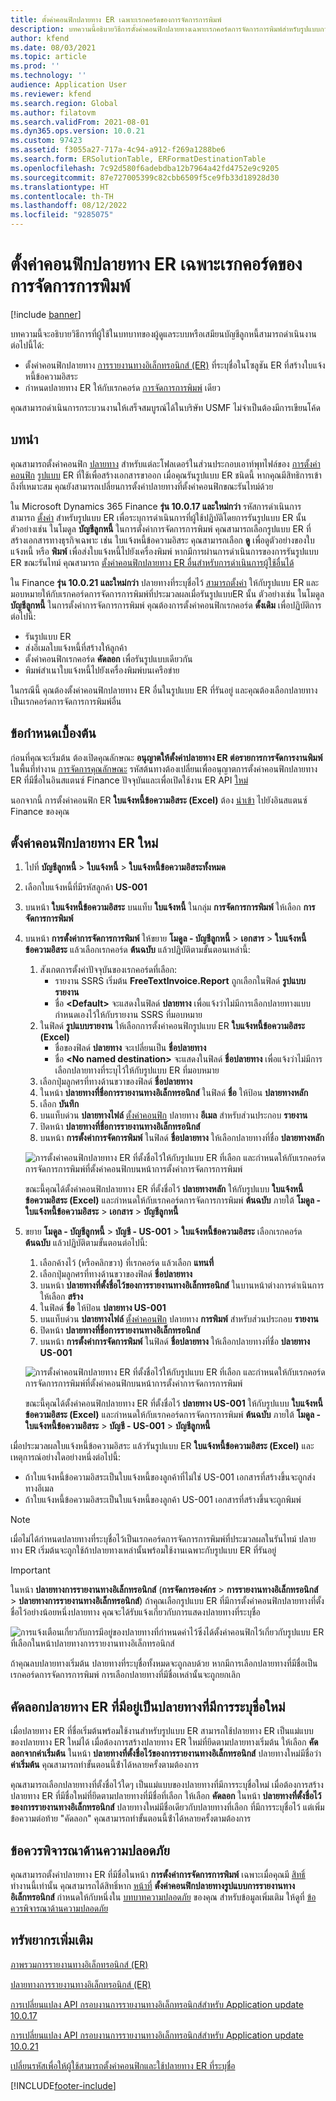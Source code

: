 ```yaml
---
title: ตั้งค่าคอนฟิกปลายทาง ER เฉพาะเรกคอร์ดของการจัดการการพิมพ์
description: บทความนี้อธิบายวิธีการตั้งค่าคอนฟิกปลายทางเฉพาะเรกคอร์ดการจัดการการพิมพ์สำหรับรูปแบบการรายงานทางอิเล็กทรอนิกส์ (ER) ที่มีการตั้งค่าคอนฟิกเพื่อสร้างเอกสารขาออก
author: kfend
ms.date: 08/03/2021
ms.topic: article
ms.prod: ''
ms.technology: ''
audience: Application User
ms.reviewer: kfend
ms.search.region: Global
ms.author: filatovm
ms.search.validFrom: 2021-08-01
ms.dyn365.ops.version: 10.0.21
ms.custom: 97423
ms.assetid: f3055a27-717a-4c94-a912-f269a1288be6
ms.search.form: ERSolutionTable, ERFormatDestinationTable
ms.openlocfilehash: 7c92d580f6adebdba12b7964a42fd4752e9c9205
ms.sourcegitcommit: 87e727005399c82cbb6509f5ce9fb33d18928d30
ms.translationtype: HT
ms.contentlocale: th-TH
ms.lasthandoff: 08/12/2022
ms.locfileid: "9285075"
---
```

# <a name="configure-print-management-record-specific-er-destinations"></a>ตั้งค่าคอนฟิกปลายทาง ER เฉพาะเรกคอร์ดของการจัดการการพิมพ์

[!include [banner](../includes/banner.md)]

บทความนี้จะอธิบายวิธีการที่ผู้ใช้ในบทบาทของผู้ดูแลระบบหรือเสมียนบัญชีลูกหนี้สามารถดำเนินงานต่อไปนี้ได้:

- ตั้งค่าคอนฟิกปลายทาง [การรายงานทางอิเล็กทรอนิกส์ (ER)](general-electronic-reporting.md) ที่ระบุชื่อในโซลูชัน ER ที่สร้างใบแจ้งหนี้ข้อความอิสระ
- กําหนดปลายทาง ER ให้กับเรกคอร์ด [การจัดการการพิมพ์](document-reporting-services.md) เดียว

คุณสามารถดำเนินการกระบวนงานให้เสร็จสมบูรณ์ได้ในบริษัท USMF ไม่จำเป็นต้องมีการเขียนโค้ด

## <a name="introduction"></a>บทนำ

คุณสามารถตั้งค่าคอนฟิก [ปลายทาง](electronic-reporting-destinations.md) สำหรับแต่ละโฟลเดอร์ในส่วนประกอบเอาท์พุทไฟล์ของ [การตั้งค่าคอนฟิก](general-electronic-reporting.md#Configuration) [รูปแบบ](general-electronic-reporting.md) ER ที่ใช้เพื่อสร้างเอกสารขาออก เมื่อคุณรันรูปแบบ ER ชนิดนี้ หากคุณมีสิทธิการเข้าถึงที่เหมาะสม คุณยังสามารถเปลี่ยนการตั้งค่าปลายทางที่ตั้งค่าคอนฟิกขณะรันไทม์ด้วย

ใน Microsoft Dynamics 365 Finance **รุ่น 10.0.17 และใหม่กว่า** รหัสการดำเนินการสามารถ [ตั้งค่า](er-apis-app10-0-17.md) สำหรับรูปแบบ ER เพื่อระบุการดำเนินการที่ผู้ใช้ปฏิบัติโดยการรันรูปแบบ ER นั้น ตัวอย่างเช่น ในโมดูล **บัญชีลูกหนี้** ในการตั้งค่าการจัดการการพิมพ์ คุณสามารถเลือกรูปแบบ ER ที่สร้างเอกสารทางธุรกิจเฉพาะ เช่น ใบแจ้งหนี้ข้อความอิสระ คุณสามารถเลือก **ดู** เพื่อดูตัวอย่างของใบแจ้งหนี้ หรือ **พิมพ์** เพื่อส่งใบแจ้งหนี้ไปยังเครื่องพิมพ์ หากมีการผ่านการดำเนินการของการรันรูปแบบ ER ขณะรันไทม์ คุณสามารถ [ตั้งค่าคอนฟิกปลายทาง ER อื่นสำหรับการดำเนินการผู้ใช้อื่นได้](er-action-dependent-destinations.md)

ใน Finance **รุ่น 10.0.21 และใหม่กว่า** ปลายทางที่ระบุชื่อไว้ [สามารถตั้งค่า](er-apis-app10-0-21.md) ให้กับรูปแบบ ER และมอบหมายให้กับเรกคอร์ดการจัดการการพิมพ์ที่ประมวลผลเมื่อรันรูปแบบER นั้น ตัวอย่างเช่น ในโมดูล **บัญชีลูกหนี้** ในการตั้งค่าการจัดการการพิมพ์ คุณต้องการตั้งค่าคอนฟิกเรกคอร์ด **ดั้งเดิม** เพื่อปฏิบัติการต่อไปนี้:

- รันรูปแบบ ER
- ส่งอีเมลใบแจ้งหนี้ที่สร้างให้ลูกค้า
- ตั้งค่าคอนฟิกเรกคอร์ด **คัดลอก** เพื่อรันรูปแบบเดียวกัน
- พิมพ์สําเนาใบแจ้งหนี้ไปยังเครื่องพิมพ์บนเครือข่าย

ในกรณีนี้ คุณต้องตั้งค่าคอนฟิกปลายทาง ER อื่นในรูปแบบ ER ที่รันอยู่ และคุณต้องเลือกปลายทางเป็นเรกคอร์ดการจัดการการพิมพ์อื่น

## <a name="prerequisites"></a>ข้อกำหนดเบื้องต้น

ก่อนที่คุณจะเริ่มต้น ต้องเปิดคุณลักษณะ **อนุญาตให้ตั้งค่าปลายทาง ER ต่อรายการการจัดการงานพิมพ์** ในพื้นที่ทำงาน [การจัดการคุณลักษณะ](../../fin-ops/get-started/feature-management/feature-management-overview.md#the-feature-management-workspace) รหัสต้นทางต้องเปลี่ยนเพื่ออนุญาตการตั้งค่าคอนฟิกปลายทาง ER ที่มีชื่อในอินสแตนซ์ Finance ปัจจุบันและเพื่อเปิดใช้งาน ER API [ใหม่](er-apis-app10-0-21.md)

นอกจากนี้ การตั้งค่าคอนฟิก ER **ใบแจ้งหนี้ข้อความอิสระ (Excel)** ต้อง [นำเข้า](er-download-configurations-global-repo.md) ไปยังอินสแตนซ์ Finance ของคุณ

## <a name="configure-a-new-er-destination"></a>ตั้งค่าคอนฟิกปลายทาง ER ใหม่

1. ไปที่ **บัญชีลูกหนี้** \> **ใบแจ้งหนี้** \> **ใบแจ้งหนี้ข้อความอิสระทั้งหมด**
2. เลือกใบแจ้งหนี้ที่มีรหัสลูกค้า **US-001**
3. บนหน้า **ใบแจ้งหนี้ข้อความอิสระ** บนแท็บ **ใบแจ้งหนี้** ในกลุ่ม **การจัดการการพิมพ์** ให้เลือก **การจัดการการพิมพ์**
4. บนหน้า **การตั้งค่าการจัดการการพิมพ์** ให้ขยาย **โมดูล - บัญชีลูกหนี้** \> **เอกสาร** \> **ใบแจ้งหนี้ข้อความอิสระ** แล้วเลือกเรกคอร์ด **ต้นฉบับ** แล้วปฏิบัติตามขั้นตอนเหล่านี้:

    1.  สังเกตการตั้งค่าปัจจุบันของเรกคอร์ดที่เลือก:
        -   รายงาน SSRS เริ่มต้น **FreeTextInvoice.Report** ถูกเลือกในฟิลด์ **รูปแบบรายงาน**
        -   ชื่อ **\<Default\>** จะแสดงในฟิลด์ **ปลายทาง** เพื่อแจ้งว่าไม่มีการเลือกปลายทางแบบกำหนดเองไว้ให้กับรายงาน SSRS ที่มอบหมาย 
    2.  ในฟิลด์ **รูปแบบรายงาน** ให้เลือกการตั้งค่าคอนฟิกรูปแบบ ER **ใบแจ้งหนี้ข้อความอิสระ (Excel)**
        -   ชื่อของฟิลด์ **ปลายทาง** จะเปลี่ยนเป็น **ชื่อปลายทาง**
        -   ชื่อ **\<No named destination\>** จะแสดงในฟิลด์ **ชื่อปลายทาง** เพื่อแจ้งว่าไม่มีการเลือกปลายทางที่ระบุไว้ให้กับรูปแบบ ER ที่มอบหมาย
    3.  เลือกปุ่มลูกศรที่ทางด้านขวาของฟิลด์ **ชื่อปลายทาง**    
    4. ในหน้า **ปลายทางที่ชื่อการรายงานทางอิเล็กทรอนิกส์** ในฟิลด์ **ชื่อ** ให้ป้อน **ปลายทางหลัก**
    5. เลือก **บันทึก**
    6. บนแท็บด่วน **ปลายทางไฟล์** [ตั้งค่าคอนฟิก](er-destination-type-email.md) ปลายทาง **อีเมล** สำหรับส่วนประกอบ **รายงาน**
    7. ปิดหน้า **ปลายทางที่ชื่อการรายงานทางอิเล็กทรอนิกส์**
    8. บนหน้า **การตั้งค่าการจัดการพิมพ์** ในฟิลด์ **ชื่อปลายทาง** ให้เลือกปลายทางที่ชื่อ **ปลายทางหลัก**

    ![การตั้งค่าคอนฟิกปลายทาง ER ที่ตั้งชื่อไว้ให้กับรูปแบบ ER ที่เลือก และกําหนดให้กับเรกคอร์ดการจัดการการพิมพ์ที่ตั้งค่าคอนฟิกบนหน้าการตั้งค่าการจัดการการพิมพ์](./media/er-named-destinations-01.gif)

    ขณะนี้คุณได้ตั้งค่าคอนฟิกปลายทาง ER ที่ตั้งชื่อไว้ **ปลายทางหลัก** ให้กับรูปแบบ **ใบแจ้งหนี้ข้อความอิสระ (Excel)** และกําหนดให้กับเรกคอร์ดการจัดการการพิมพ์ **ต้นฉบับ** ภายใต้ **โมดูล - ใบแจ้งหนี้ข้อความอิสระ** \> **เอกสาร** \> **บัญชีลูกหนี้**

5. ขยาย **โมดูล - บัญชีลูกหนี้** \> **บัญชี - US-001** \> **ใบแจ้งหนี้ข้อความอิสระ** เลือกเรกคอร์ด **ต้นฉบับ** แล้วปฏิบัติตามขั้นตอนต่อไปนี้:

    1. เลือกค้างไว้ (หรือคลิกขวา) ที่เรกคอร์ด แล้วเลือก **แทนที่**
    2. เลือกปุ่มลูกศรที่ทางด้านขวาของฟิลด์ **ชื่อปลายทาง**
    3. บนหน้า **ปลายทางที่ตั้งชื่อไว้ของการรายงานทางอิเล็กทรอนิกส์** ในบานหน้าต่างการดำเนินการ ให้เลือก **สร้าง**
    4. ในฟิลด์ **ชื่อ** ให้ป้อน **ปลายทาง US-001**
    5. บนแท็บด่วน **ปลายทางไฟล์** [ตั้งค่าคอนฟิก](er-destination-type-print.md) ปลายทาง **การพิมพ์** สำหรับส่วนประกอบ **รายงาน**
    6. ปิดหน้า **ปลายทางที่ชื่อการรายงานทางอิเล็กทรอนิกส์**
    7. บนหน้า **การตั้งค่าการจัดการพิมพ์** ในฟิลด์ **ชื่อปลายทาง** ให้เลือกปลายทางที่ชื่อ **ปลายทาง US-001**

    ![การตั้งค่าคอนฟิกปลายทาง ER ที่ตั้งชื่อไว้ให้กับรูปแบบ ER ที่เลือก และกําหนดให้กับเรกคอร์ดการจัดการการพิมพ์ที่ตั้งค่าคอนฟิกบนหน้าการตั้งค่าการจัดการการพิมพ์](./media/er-named-destinations-02.gif)

    ขณะนี้คุณได้ตั้งค่าคอนฟิกปลายทาง ER ที่ตั้งชื่อไว้ **ปลายทาง US-001** ให้กับรูปแบบ **ใบแจ้งหนี้ข้อความอิสระ (Excel)** และกําหนดให้กับเรกคอร์ดการจัดการการพิมพ์ **ต้นฉบับ** ภายใต้ **โมดูล - ใบแจ้งหนี้ข้อความอิสระ** \> **บัญชี - US-001** \> **บัญชีลูกหนี้**

เมื่อประมวลผลใบแจ้งหนี้ข้อความอิสระ แล้วรันรูปแบบ ER **ใบแจ้งหนี้ข้อความอิสระ (Excel)** และเหตุการณ์อย่างใดอย่างหนึ่งต่อไปนี้:

- ถ้าใบแจ้งหนี้ข้อความอิสระเป็นใบแจ้งหนี้ของลูกค้าที่ไม่ใช่ US-001 เอกสารที่สร้างขึ้นจะถูกส่งทางอีเมล
- ถ้าใบแจ้งหนี้ข้อความอิสระเป็นใบแจ้งหนี้ของลูกค้า US-001 เอกสารที่สร้างขึ้นจะถูกพิมพ์

> [!NOTE]
> เมื่อไม่ได้กําหนดปลายทางที่ระบุชื่อไว้เป็นเรกคอร์ดการจัดการการพิมพ์ที่ประมวลผลในรันไทม์ ปลายทาง ER เริ่มต้นจะถูกใช้ถ้าปลายทางเหล่านั้นพร้อมใช้งานเฉพาะกับรูปแบบ ER ที่รันอยู่

> [!IMPORTANT]
> ในหน้า **ปลายทางการรายงานทางอิเล็กทรอนิกส์** (**การจัดการองค์กร** \> **การรายงานทางอิเล็กทรอนิกส์** \> **ปลายทางการรายงานทางอิเล็กทรอนิกส์**) ถ้าคุณเลือกรูปแบบ ER ที่มีการตั้งค่าคอนฟิกปลายทางที่ตั้งชื่อไว้อย่างน้อยหนึ่งปลายทาง คุณจะได้รับแจ้งเกี่ยวกับการแสดงปลายทางที่ระบุชื่อ
>
> ![การแจ้งเตือนเกี่ยวกับการมีอยู่ของปลายทางที่กําหนดค่าไว้ซึ่งได้ตั้งค่าคอนฟิกไว้เกี่ยวกับรูปแบบ ER ที่เลือกในหน้าปลายทางการรายงานทางอิเล็กทรอนิกส์](./media/er-named-destinations-03.png)
>
> ถ้าคุณลบปลายทางเริ่มต้น ปลายทางที่ระบุชื่อทั้งหมดจะถูกลบด้วย หากมีการเลือกปลายทางที่มีชื่อเป็นเรกคอร์ดการจัดการการพิมพ์ การเลือกปลายทางที่มีชื่อเหล่านั้นจะถูกยกเลิก

## <a name="copy-an-existing-er-destination-as-a-new-named-destination"></a>คัดลอกปลายทาง ER ที่มีอยู่เป็นปลายทางที่มีการระบุชื่อใหม่

เมื่อปลายทาง ER ที่ชื่อเริ่มต้นพร้อมใช้งานสำหรับรูปแบบ ER สามารถใช้ปลายทาง ER เป็นแม่แบบของปลายทาง ER ใหม่ได้ เมื่อต้องการสร้างปลายทาง ER ใหม่ที่ยึดตามปลายทางเริ่มต้น ให้เลือก **คัดลอกจากค่าเริ่มต้น** ในหน้า **ปลายทางที่ตั้งชื่อไว้ของการรายงานทางอิเล็กทรอนิกส์** ปลายทางใหม่มีชื่อว่า **ค่าเริ่มต้น** คุณสามารถทําขั้นตอนนี้ซ้ําได้หลายครั้งตามต้องการ

คุณสามารถเลือกปลายทางที่ตั้งชื่อไว้ใดๆ เป็นแม่แบบของปลายทางที่มีการระบุชื่อใหม่ เมื่อต้องการสร้างปลายทาง ER ที่มีชื่อใหม่ที่ยึดตามปลายทางที่มีชื่อที่เลือก ให้เลือก **คัดลอก** ในหน้า **ปลายทางที่ตั้งชื่อไว้ของการรายงานทางอิเล็กทรอนิกส์** ปลายทางใหม่มีชื่อเดียวกับปลายทางที่เลือก ที่มีการระบุชื่อไว้ แต่เพิ่มข้อความต่อท้าย "คัดลอก" คุณสามารถทําขั้นตอนนี้ซ้ําได้หลายครั้งตามต้องการ

## <a name="security-considerations"></a>ข้อควรพิจารณาด้านความปลอดภัย

คุณสามารถตั้งค่าปลายทาง ER ที่มีชื่อในหน้า **การตั้งค่าการจัดการการพิมพ์** เฉพาะเมื่อคุณมี [สิทธิ์](../sysadmin/role-based-security.md#permissions) ทำงานนี้เท่านั้น คุณสามารถได้สิทธิ์หาก [หน้าที่](../sysadmin/role-based-security.md#duties) **ตั้งค่าคอนฟิกปลายทางรูปแบบการรายงานทางอิเล็กทรอนิกส์** กำหนดให้กับหนึ่งใน [บทบาทความปลอดภัย](../sysadmin/role-based-security.md#security-roles) ของคุณ สำหรับข้อมูลเพิ่มเติม ให้ดูที่ [ข้อควรพิจารณาด้านความปลอดภัย](electronic-reporting-destinations.md#security-considerations)

## <a name="additional-resources"></a>ทรัพยากรเพิ่มเติม

[ภาพรวมการรายงานทางอิเล็กทรอนิกส์ (ER)](general-electronic-reporting.md)

[ปลายทางการรายงานทางอิเล็กทรอนิกส์ (ER)](electronic-reporting-destinations.md)

[การเปลี่ยนแปลง API กรอบงานการรายงานทางอิเล็กทรอนิกส์สำหรับ Application update 10.0.17](er-apis-app10-0-17.md)

[การเปลี่ยนแปลง API กรอบงานการรายงานทางอิเล็กทรอนิกส์สำหรับ Application update 10.0.21](er-apis-app10-0-21.md)

[เปลี่ยนรหัสเพื่อให้ผู้ใช้สามารถตั้งค่าคอนฟิกและใช้ปลายทาง ER ที่ระบุชื่อ](er-api-named-destinations.md)

[!INCLUDE[footer-include](../../../includes/footer-banner.md)]
